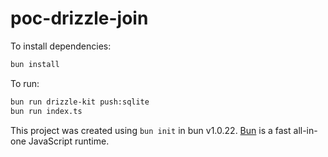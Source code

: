 # poc-drizzle-join

To install dependencies:

```bash
bun install
```

To run:

```bash
bun run drizzle-kit push:sqlite
bun run index.ts
```

This project was created using `bun init` in bun v1.0.22. [Bun](https://bun.sh) is a fast all-in-one JavaScript runtime.

